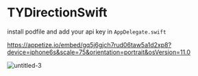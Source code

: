 # TYDirectionSwift 

install podfile and add your api key in `AppDelegate.swift`

https://appetize.io/embed/gq5j6gjch7rud06taw5a1d2xp8?device=iphone6s&scale=75&orientation=portrait&osVersion=11.0

![untitled-3](https://cloud.githubusercontent.com/assets/18044565/18265434/4d987df8-7433-11e6-88af-9a3595eba954.gif)
